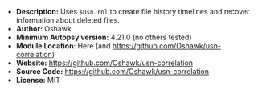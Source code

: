 - __Description:__ Uses `$UsnJrnl` to create file history timelines and recover information about deleted files.
- __Author:__ Oshawk
- __Minimum Autopsy version:__ 4.21.0 (no others tested)
- __Module Location__: Here (and https://github.com/Oshawk/usn-correlation)
- __Website:__ https://github.com/Oshawk/usn-correlation
- __Source Code:__ https://github.com/Oshawk/usn-correlation
- __License:__ MIT
